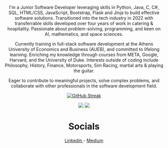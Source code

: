 <div align="center">

I'm a Junior Software Developer leveraging skills in Python, Java, C, C#, SQL, HTML/CSS, JavaScript, Bootstrap, Flask and Jinja to build effective software solutions. Transitioned into the tech industry in 2022 with transferrable skills developed over four years of work in catering & hospitality. Passionate about problem-solving, programming, and keen on AI, mathematics, and space sciences.

Currently training in full-stack software development at the Athens University of Economics and Business (AUEB), and committed to lifelong learning. Enriching my knowledge through courses from META, Google, Harvard, and the University of Duke. Interests outside of coding include Philosophy, History, Finance, Motorsports, Sim Racing, martial arts & playing the guitar.

Eager to contribute to meaningful projects, solve complex problems, and collaborate with other professionals in the software development field.

<!--[![Top Langs](https://github-readme-stats-git-masterrstaa-rickstaa.vercel.app/api/top-langs/?username=JohnNtirintis)](https://github.com/anuraghazra/github-readme-stats) -->
    
[![GitHub Streak](https://streak-stats.demolab.com?user=JohnNtirintis&theme=dark)](https://git.io/streak-stats)

![](http://github-profile-summary-cards.vercel.app/api/cards/stats?username=JohnNtirintis&theme=2077)
![](http://github-profile-summary-cards.vercel.app/api/cards/repos-per-language?username=JohnNtirintis&theme=2077)   
</div>

<div align="center">
<h1>Socials</h1>
</div>

<div align="center">
<a href="https://www.linkedin.com/in/ioannis-panagiotis-ntirintis/" target="_blank"> 
    Linkedin
</a> 
    -
    <a href="https://medium.com/@JohnNtirintis" target="_blank"> 
     Medium
</a>
</div>

